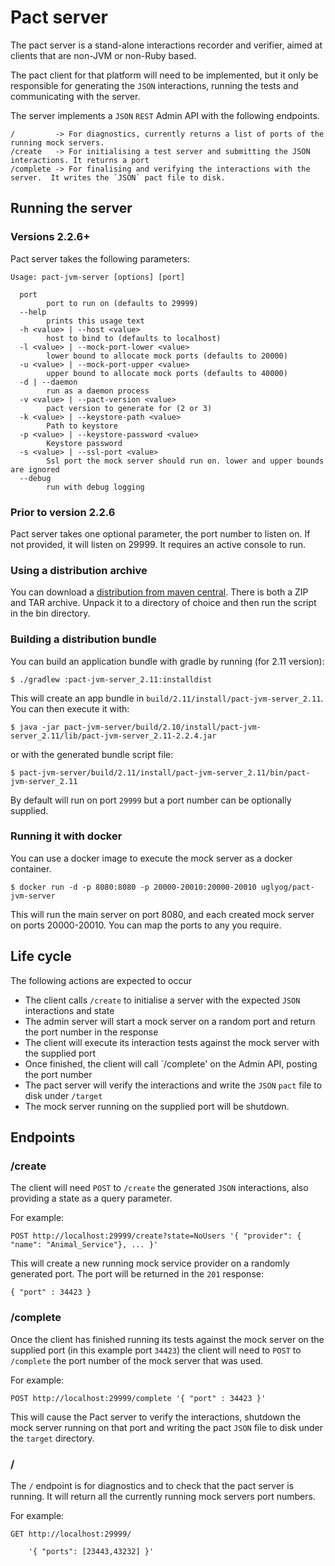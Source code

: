 
Pact server
===========

The pact server is a stand-alone interactions recorder and verifier, aimed at clients that are non-JVM or non-Ruby based.

The pact client for that platform will need to be implemented, but it only be responsible for generating the `JSON`
interactions, running the tests and communicating with the server.

The server implements a `JSON` `REST` Admin API with the following endpoints.

    /         -> For diagnostics, currently returns a list of ports of the running mock servers.
    /create   -> For initialising a test server and submitting the JSON interactions. It returns a port
    /complete -> For finalising and verifying the interactions with the server.  It writes the `JSON` pact file to disk.

## Running the server

### Versions 2.2.6+

Pact server takes the following parameters:

```
Usage: pact-jvm-server [options] [port]

  port
        port to run on (defaults to 29999)
  --help
        prints this usage text
  -h <value> | --host <value>
        host to bind to (defaults to localhost)
  -l <value> | --mock-port-lower <value>
        lower bound to allocate mock ports (defaults to 20000)
  -u <value> | --mock-port-upper <value>
        upper bound to allocate mock ports (defaults to 40000)
  -d | --daemon
        run as a daemon process
  -v <value> | --pact-version <value>
        pact version to generate for (2 or 3)
  -k <value> | --keystore-path <value>
        Path to keystore
  -p <value> | --keystore-password <value>
        Keystore password
  -s <value> | --ssl-port <value>   
        Ssl port the mock server should run on. lower and upper bounds are ignored
  --debug
        run with debug logging
```

### Prior to version 2.2.6

Pact server takes one optional parameter, the port number to listen on. If not provided, it will listen on 29999.
It requires an active console to run.

### Using a distribution archive

You can download a [distribution from maven central](http://search.maven.org/remotecontent?filepath=au/com/dius/pact-jvm-server_2.11/2.2.4/).
There is both a ZIP and TAR archive. Unpack it to a directory of choice and then run the script in the bin directory.

### Building a distribution bundle

You can build an application bundle with gradle by running (for 2.11 version):

    $ ./gradlew :pact-jvm-server_2.11:installdist

This will create an app bundle in `build/2.11/install/pact-jvm-server_2.11`. You can then execute it with:

    $ java -jar pact-jvm-server/build/2.10/install/pact-jvm-server_2.11/lib/pact-jvm-server_2.11-2.2.4.jar

or with the generated bundle script file:

    $ pact-jvm-server/build/2.11/install/pact-jvm-server_2.11/bin/pact-jvm-server_2.11

By default will run on port `29999` but a port number can be optionally supplied.

### Running it with docker

You can use a docker image to execute the mock server as a docker container.

    $ docker run -d -p 8080:8080 -p 20000-20010:20000-20010 uglyog/pact-jvm-server

This will run the main server on port 8080, and each created mock server on ports 20000-20010. You can map the ports to
any you require.

## Life cycle

The following actions are expected to occur

 * The client calls `/create` to initialise a server with the expected `JSON` interactions and state
 * The admin server will start a mock server on a random port and return the port number in the response
 * The client will execute its interaction tests against the mock server with the supplied port
 * Once finished, the client will call `/complete' on the Admin API, posting the port number
 * The pact server will verify the interactions and write the `JSON` `pact` file to disk under `/target`
 * The mock server running on the supplied port will be shutdown.

## Endpoints

### /create

The client will need `POST` to `/create` the generated `JSON` interactions, also providing a state as a query parameter.

For example:

    POST http://localhost:29999/create?state=NoUsers '{ "provider": { "name": "Animal_Service"}, ... }'

This will create a new running mock service provider on a randomly generated port.  The port will be returned in the
`201` response:

    { "port" : 34423 }

### /complete

Once the client has finished running its tests against the mock server on the supplied port (in this example port
`34423`) the client will need to `POST` to `/complete` the port number of the mock server that was used.

For example:

    POST http://localhost:29999/complete '{ "port" : 34423 }'

This will cause the Pact server to verify the interactions, shutdown the mock server running on that port and writing
the pact `JSON` file to disk under the `target` directory.

### /

The `/` endpoint is for diagnostics and to check that the pact server is running.  It will return all the currently
running mock servers port numbers.

For example:

    GET http://localhost:29999/

        '{ "ports": [23443,43232] }'
